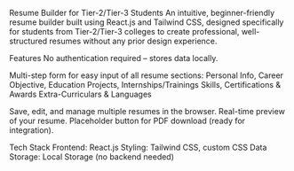 Resume Builder for Tier-2/Tier-3 Students
An intuitive, beginner-friendly resume builder built using React.js and Tailwind CSS, designed specifically for students from Tier-2/Tier-3 colleges to create professional, well-structured resumes without any prior design experience.

Features
No authentication required – stores data locally.

Multi-step form for easy input of all resume sections:
Personal Info, Career Objective, Education
Projects, Internships/Trainings
Skills, Certifications & Awards
Extra-Curriculars & Languages

Save, edit, and manage multiple resumes in the browser.
Real-time preview of your resume.
Placeholder button for PDF download (ready for integration).

Tech Stack
Frontend: React.js
Styling: Tailwind CSS, custom CSS
Data Storage: Local Storage (no backend needed)
